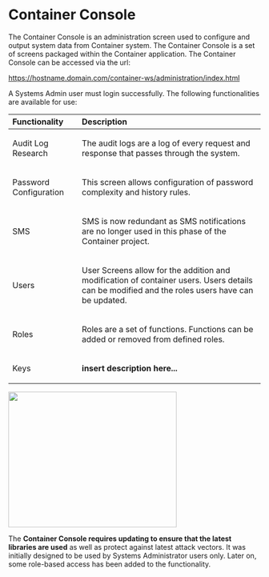 Container Console
=================

The Container Console is an administration screen used to configure and
output system data from Container system. The Container Console is a set of screens
packaged within the Container application. The Container Console can be accessed via the url:

https://hostname.domain.com/container-ws/administration/index.html

A Systems Admin user must login successfully. The following functionalities are available for use:

<table>
<thead>
<tr class="header">
<th align="left">Functionality</th>
<th align="left">Description</th>
</tr>
</thead>
<tbody>
<tr class="odd">
<td>Audit Log Research</td>
<td><p>The audit logs are a log of every request and response that passes through the system.</p></td>
</tr>
<tr class="even">
<td>Password Configuration</td>
<td><p>This screen allows configuration of password complexity and history rules.</p></td>
</tr>
<tr class="odd">
<td>SMS</td>
<td><p>SMS is now redundant as SMS notifications are no longer used in this phase of the Container project.</p></td>
</tr>
<tr class="even">
<td>Users</td>
<td><p>User Screens allow for the addition and modification of container users. Users details can be modified and the roles users have can be updated.</p></td>
</tr>
<tr class="odd">
<td>Roles</td>
<td><p>Roles are a set of functions. Functions can be added or removed from defined roles.</p></td>
</tr>
<tr class="even">
<td>Keys</td>
<td><p><b>insert description here...</b></p></td>
</tr>
</tbody>
</table>

<img src="images/41.container_console.png" style="width:3.5in;height:2.82039in" />

The **Container Console requires updating to ensure that the latest libraries are used** as well as protect against latest attack vectors. It was initially designed to be used by Systems Administrator users only. Later on, some role-based access has been added to the functionality.